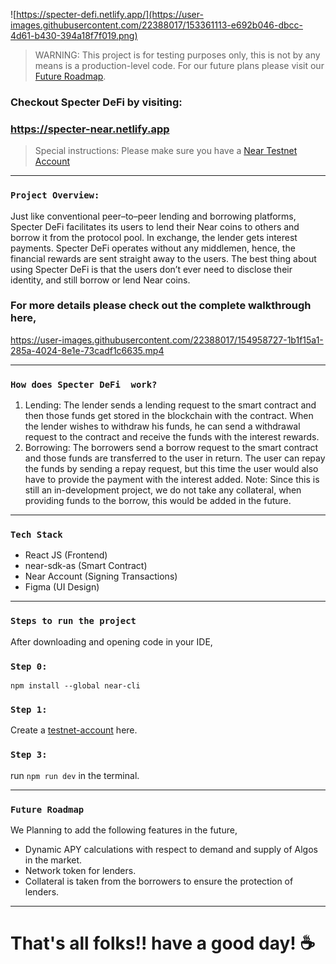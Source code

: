 ![https://specter-defi.netlify.app/](https://user-images.githubusercontent.com/22388017/153361113-e692b046-dbcc-4d61-b430-394a18f7f019.png)

> WARNING: This project is for testing purposes only, this is not by any means is a production-level code. For our future plans please visit our [Future Roadmap](https://github.com/Code-Decoders/specter-defi-near/blob/master/README.md#future-roadmap).

### Checkout Specter DeFi by visiting:
### https://specter-near.netlify.app
> Special instructions: Please make sure you have a [Near Testnet Account](https://docs.near.org/docs/develop/basics/create-account#creating-a-testnet-account)
---

### `Project Overview:`
Just like conventional peer–to–peer lending and borrowing platforms, Specter DeFi facilitates its users to lend their Near coins to others and borrow it from the protocol pool.
In exchange, the lender gets interest payments. Specter DeFi operates without any middlemen, hence, the financial rewards are sent straight away to the users. The best thing about using Specter DeFi is that the users don’t ever need to disclose their identity, and still borrow or lend Near coins.

### For more details please check out the complete walkthrough here,



https://user-images.githubusercontent.com/22388017/154958727-1b1f15a1-285a-4024-8e1e-73cadf1c6635.mp4



---

### `How does Specter DeFi  work?`
1. Lending:
The lender sends a lending request to the smart contract and then those funds get stored in the blockchain with the contract. When the lender wishes to withdraw his funds, he can send a withdrawal request to the contract and receive the funds with the interest rewards.
2. Borrowing:
The borrowers send a borrow request to the smart contract and those funds are transferred to the user in return. The user can repay the funds by sending a repay request, but this time the user would also have to provide the payment with the interest added.
Note: Since this is still an in-development project, we do not take any collateral, when providing funds to the borrow, this would be added in the future.

---

### `Tech Stack`
* React JS (Frontend)
* near-sdk-as (Smart Contract)
* Near Account (Signing Transactions)
* Figma (UI Design)

--- 

### `Steps to run the project`
After downloading and opening code in your IDE,
### `Step 0:`
```npm install --global near-cli```

### `Step 1:`
Create a [testnet-account](https://docs.near.org/docs/develop/basics/create-account#creating-a-testnet-account) here.

### `Step 3:`
run `npm run dev` in the terminal.

---

### `Future Roadmap`
We Planning to add the following features in the future,

* Dynamic APY calculations with respect to demand and supply of Algos in the market.
* Network token for lenders.
* Collateral is taken from the borrowers to ensure the protection of lenders.

---


# That's all folks!! have a good day! :coffee:

